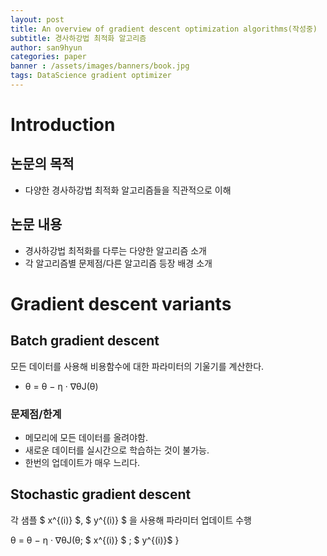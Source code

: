 ```yaml
---
layout: post
title: An overview of gradient descent optimization algorithms(작성중)
subtitle: 경사하강법 최적화 알고리즘 
author: san9hyun
categories: paper
banner : /assets/images/banners/book.jpg
tags: DataScience gradient optimizer 
---
```


# Introduction

## 논문의 목적
- 다양한 경사하강법 최적화 알고리즘들을 직관적으로 이해

## 논문 내용
- 경사하강법 최적화를 다루는 다양한 알고리즘 소개
- 각 알고리즘별 문제점/다른 알고리즘 등장 배경 소개

# Gradient descent variants

## Batch gradient descent 
모든 데이터를 사용해 비용함수에 대한 파라미터의 기울기를 계산한다.<br>

- θ = θ − η · ∇θJ(θ)

### 문제점/한계

- 메모리에 모든 데이터를 올려야함. 
- 새로운 데이터를 실시간으로 학습하는 것이 불가능.
- 한번의 업데이트가 매우 느리다.

## Stochastic gradient descent

각 샘플 $ x^{(i)} $, $ y^{(i)} $ 을 사용해 파라미터 업데이트 수행

θ = θ − η · ∇θJ(θ; $ x^{(i)} $ ; $ y^{(i)}$ }
